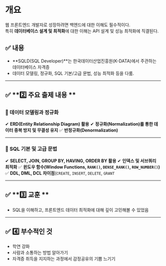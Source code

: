 # **개요**  
웹 프론트엔드 개발자로 성장하려면 백엔드에 대한 이해도 필수적이다.  <br>
특히 **데이터베이스 설계 및 최적화**에 대한 이해는 API 설계 및 성능 최적화에 직결된다.  

## ✅ **내용**
- **SQLD(SQL Developer)**는 한국데이터산업진흥원(K-DATA)에서 주관하는 데이터베이스 자격증<br>
- 데이터 모델링, 정규화, SQL 기본/고급 문법, 성능 최적화 등을 다룸.  

---

## ✅ **2️⃣ 주요 출제 내용 **
### **📌 데이터 모델링과 정규화**
✔ **ERD(Entity Relationship Diagram) 활용** 
✔ **정규화(Normalization)를 통한 데이터 중복 방지 및 무결성 유지** 
✅ **반정규화(Denormalization)** 

---

### **📌 SQL 기본 및 고급 문법**
✔ **SELECT, JOIN, GROUP BY, HAVING, ORDER BY 활용** 
✔ **인덱스 및 서브쿼리 최적화** 
✅ **윈도우 함수(Window Functions, `RANK()`, `DENSE_RANK()`, `ROW_NUMBER()`)** 
✅ **DDL, DML, DCL 차이점**(`CREATE`, `INSERT`, `DELETE`, `GRANT`

---

## ✅ **3️⃣ 교훈 **
- SQL을 이해하고, 프론트엔드 데이터 최적화에 대해 깊이 고민해볼 수 있었음

---

## ✅ **4️⃣ 부수적인 것**
- 학연 강화
- 사람과 소통하는 방법 알아가기
- 자격증 취득을 지지하는 과정에서 감정공유의 기쁨 느기기